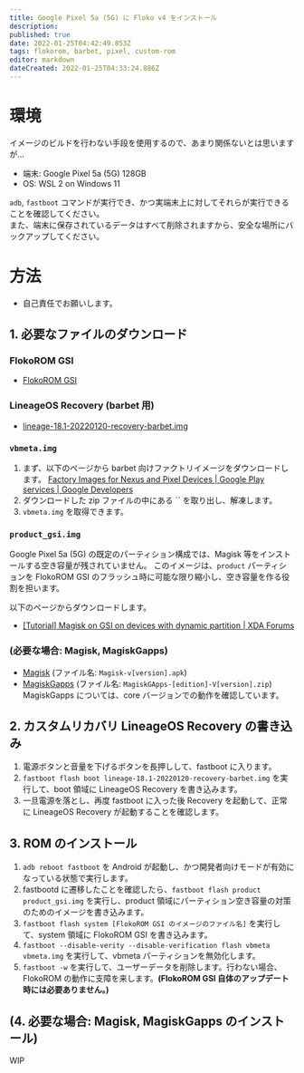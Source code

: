 ```yaml
---
title: Google Pixel 5a (5G) に Floko v4 をインストール
description: 
published: true
date: 2022-01-25T04:42:49.853Z
tags: flokorom, barbet, pixel, custom-rom
editor: markdown
dateCreated: 2022-01-25T04:33:24.886Z
---
```


# 環境
イメージのビルドを行わない手段を使用するので、あまり関係ないとは思いますが...
* 端末: Google Pixel 5a (5G) 128GB
* OS: WSL 2 on Windows 11

`adb`, `fastboot` コマンドが実行でき、かつ実端末上に対してそれらが実行できることを確認してください。\
また、端末に保存されているデータはすべて削除されますから、安全な場所にバックアップしてください。

# 方法
* 自己責任でお願いします。
## 1. 必要なファイルのダウンロード
### FlokoROM GSI
* [FlokoROM GSI](https://treble.andro.plus/)
### LineageOS Recovery (barbet 用)
* [lineage-18.1-20220120-recovery-barbet.img](https://mirrorbits.lineageos.org/recovery/barbet/20220120/lineage-18.1-20220120-recovery-barbet.img)
### `vbmeta.img`
1. まず、以下のページから barbet 向けファクトリイメージをダウンロードします。
[Factory Images for Nexus and Pixel Devices  |  Google Play services  |  Google Developers](https://developers.google.com/android/images)
1. ダウンロードした zip ファイルの中にある `` を取り出し、解凍します。
1. `vbmeta.img` を取得できます。
### `product_gsi.img`
Google Pixel 5a (5G) の既定のパーティション構成では、Magisk 等をインストールする空き容量が残されていません。
このイメージは、`product` パーティションを FlokoROM GSI のフラッシュ時に可能な限り縮小し、空き容量を作る役割を担います。

以下のページからダウンロードします。
* [[Tutorial] Magisk on GSI on devices with dynamic partition | XDA Forums](https://forum.xda-developers.com/t/tutorial-magisk-on-gsi-on-devices-with-dynamic-partition.4311045/)
### (必要な場合: Magisk, MagiskGapps)
* [Magisk](https://github.com/topjohnwu/Magisk/releases) (ファイル名: `Magisk-v[version].apk`)
* [MagiskGapps](https://mg.pixel-fy.com/download.html) (ファイル名: `MagiskGApps-[edition]-V[version].zip`)
MagiskGapps については、core バージョンでの動作を確認しています。

## 2. カスタムリカバリ LineageOS Recovery の書き込み
1. 電源ボタンと音量を下げるボタンを長押しして、fastboot に入ります。
2. `fastboot flash boot lineage-18.1-20220120-recovery-barbet.img` を実行して、boot 領域に LineageOS Recovery を書き込みます。
3. 一旦電源を落とし、再度 fastboot に入った後 Recovery を起動して、正常に LineageOS Recovery が起動することを確認します。

## 3. ROM のインストール
1. `adb reboot fastboot` を Android が起動し、かつ開発者向けモードが有効になっている状態で実行します。
2. fastbootd に遷移したことを確認したら、`fastboot flash product product_gsi.img` を実行し、product 領域にパーティション空き容量の対策のためのイメージを書き込みます。
3. `fastboot flash system [FlokoROM GSI のイメージのファイル名]` を実行して、system 領域に FlokoROM GSI を書き込みます。
4. `fastboot --disable-verity --disable-verification flash vbmeta vbmeta.img` を実行して、vbmeta パーティションを無効化します。
5. `fastboot -w` を実行して、ユーザーデータを削除します。行わない場合、FlokoROM の動作に支障を来します。**(FlokoROM GSI 自体のアップデート時には必要ありません。)**

## (4. 必要な場合: Magisk, MagiskGapps のインストール)
WIP